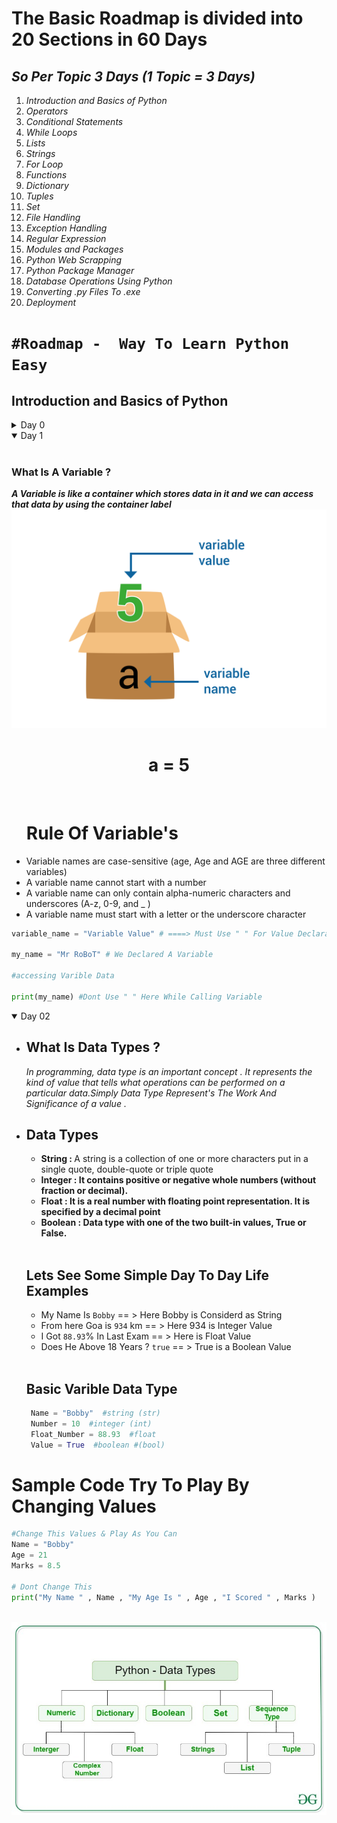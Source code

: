 # <b>The Basic Roadmap is divided into 20 Sections in 60 Days</b>

## <b><i>So Per Topic 3 Days (1 Topic = 3 Days)</i></b>
<ol>
<li><i>Introduction and Basics of Python</i></li>
<li><i>Operators</i></li>
<li><i>Conditional Statements</i></li>
<li><i>While Loops</i></li>
<li><i>Lists</i></li>
<li><i>Strings</i></li>
<li><i>For Loop</i></li>
<li><i>Functions</i></li>
<li><i>Dictionary</i></li>
<li><i>Tuples</i></li>
<li><i>Set</i></li>
<li><i>File Handling</i></li>
<li><i>Exception Handling</i></li>
<li><i>Regular Expression</i></li>
<li><i>Modules and Packages</i></li>
<li><i>Python Web Scrapping</i></li>
<li><i>Python Package Manager</i></li>
<li><i>Database Operations Using Python</i></li>
<li><i>Converting .py Files To .exe </i></li>
<li><i>Deployment</i></li>
</ol>


# ```#Roadmap -  Way To Learn Python Easy```


## <b>Introduction and Basics of Python</b>

<details>
   <summary>Day 0</summary>
<ul>
   <br>
   <li><h3>Installation & Setup </h3></li>
   <i>I Suggest You To Use The Following Environment To Practice And Understand The Python Concept Easy Way</i>
   <b>For Android Users : </b><code>https://play.google.com/store/apps/details?id=app.compiler</code><br>
   <b>For Computer Users :</b> <code>https://replit.com/languages/python3</code>

   <li><h3>Print function</h3></li>
   <b> Definition and Usage Print Statement :</b>

<i>The print() function prints the specified message to the screen, or other standard output device.
The message can be a string, or any other object, the object will be converted into a string before written to the screen</i><br>
Syantax : 
```python 
print("Hello World !")
```

<li><h3>First Program</h3></li>

```python
print("My Name Is Bobby") #Add Your Name Here
print('My Age Is 21') #Add Your Age Here
```
OUTPUT : 
```
My Name Is Bobby
My Age Is 21
```
</ul>
</details>

<details open>
      <summary>Day 1</summary>
      <br>
         <h3>What Is A Variable ?</h3>
         <b><i>A Variable is like a container which stores data in it and we can access that data by using the container label</i></b><br>
         <img src="asserts/variable.svg" alt="">
         <center>
<h1>a = 5 </h1>
         </center><br>
<ul>
<h1>Rule Of Variable's</h1>
<li>Variable names are case-sensitive (age, Age and AGE are three different variables)</li>
<li>A variable name cannot start with a number </li>
<li>A variable name can only contain alpha-numeric characters and underscores (A-z, 0-9, and _ )</li>
<li>A variable name must start with a letter or the underscore character</li>
</ul>

```python
variable_name = "Variable Value" # ====> Must Use " " For Value Declaration

my_name = "Mr RoBoT" # We Declared A Variable 

#accessing Varible Data 

print(my_name) #Dont Use " " Here While Calling Variable

```
</details>

<details open>
   <summary>Day 02</summary>
   <ul>
      <li><h2>What Is Data Types ?</h2></li>
<i>In programming, data type is an important concept . It represents the kind of value that tells what operations can be performed on a particular data.Simply Data Type Represent's The Work And Significance of a value .</i>

<br>
<li><h2>Data Types</h2></li>
<ul>
<li><b>String : </b> A string is a collection of one or more characters put in a single quote, double-quote or triple quote</li>
<li><b>Integer : It contains positive or negative whole numbers (without fraction or decimal). </b></li>
<li><b>Float : It is a real number with floating point representation. It is specified by a decimal point</b></li>
<li><b>Boolean : Data type with one of the two built-in values, True or False. </b></li>

</ul>
<br>


## Lets See Some Simple Day To Day Life Examples 
<ul>
<li>My Name Is <code>Bobby</code> == > Here Bobby is Considerd as String</li>
<li>From here Goa is <code>934</code> km == > Here 934 is Integer Value</li>
<li>I Got <code>88.93</code>% In Last Exam == > Here is Float Value</li>
<li>Does He Above 18 Years ? <code>true</code> == > True is a Boolean Value</li>
</ul>
<br>

## Basic Varible Data Type 
```python
 Name = "Bobby"  #string (str) 
 Number = 10  #integer (int) 
 Float_Number = 88.93  #float 
 Value = True  #boolean #(bool) 
 ```
</ul>

# <b>Sample Code Try To Play By Changing Values</b>
```python 
#Change This Values & Play As You Can
Name = "Bobby"
Age = 21
Marks = 8.5

# Dont Change This 
print("My Name " , Name , "My Age Is " , Age , "I Scored " , Marks )
```
<br>
<img src="asserts\Python-data-structure.jpg" alt="">
</details>



